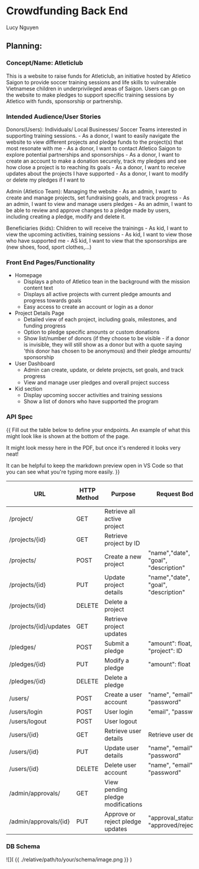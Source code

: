 # Crowdfunding Back End
Lucy Nguyen

## Planning:
### Concept/Name: Atleticlub
This is a website to raise funds for Atleticlub, an initiative hosted by Atletico Saigon to provide soccer training sessions and life skills to vulnerable Vietnamese children in underprivileged areas of Saigon. Users can go on the website to make pledges to support specific training sessions by Atletico with funds, sponsorship or partnership.

### Intended Audience/User Stories
Donors(Users): Individuals/ Local Businesses/ Soccer Teams interested in supporting training sessions.
    - As a donor, I want to easily navigate the website to view different projects and pledge funds to the project(s) that most resonate with me
    - As a donor, I want to contact Atletico Saigon to explore potential partnerships and sponsorships
    - As a donor, I want to create an account to make a donation securely, track my pledges and see how close a project is to reaching its goals
    - As a donor, I want to receive updates about the projects I have supported 
    - As a donor, I want to modify or delete my pledges if I want to

Admin (Atletico Team): Managing the website
    - As an admin, I want to create and manage projects, set fundraising goals, and track progress
    - As an admin, I want to view and manage users pledges
    - As an admin, I want to be able to review and approve changes to a pledge made by users, including creating a pledge, modify and delete it.

Beneficiaries (kids): Children to will receive the trainings
    - As kid, I want to view the upcoming activities, training sessions
    - As kid, I want to view those who have supported me
    - AS kid, I want to view that the sponsorships are (new shoes, food, sport clothes,...)

### Front End Pages/Functionality
- Homepage
    - Displays a photo of Atletico tean in the background with the mission content text
    - Displays all active projects with current pledge amounts and progress towards goals
    - Easy access to create an account or login as a donor
- Project Details Page
    - Detailed view of each project, including goals, milestones, and funding progress
    - Option to pledge specific amounts or custom donations
    - Show list/number of donors (if they choose to be visible - if a donor is invisible, they will still show as a donor but with a quote saying 'this donor has chosen to be anonymous) and their pledge amounts/ sponsorship
- User Dashboard 
    - Admin can create, update, or delete projects, set goals, and track progress
    - View and manage user pledges and overall project success
- Kid section 
    - Display upcoming soccer activities and training sessions
    - Show a list of donors who have supported the program

### API Spec
{{ Fill out the table below to define your endpoints. An example of what this might look like is shown at the bottom of the page. 

It might look messy here in the PDF, but once it's rendered it looks very neat! 

It can be helpful to keep the markdown preview open in VS Code so that you can see what you're typing more easily. }}

| URL             | HTTP Method |Purpose  | Request Body | Success Response Code | Authentication/Authorisation |
| ---             | ----------- | ------- | ------------ | --------------------- | ---------------------------- |
| /project/       | GET | Retrieve all active project ||  200  |None|
| /projects/{id}  | GET | Retrieve project by ID ||  200  | None |
| /projects/      | POST | Create a new project     |"name","date", "goal", "description"|  201  | Admin Auth |
| /projects/{id}  | PUT  | Update project details   |"name","date", "goal", "description"|  200  | Admin Auth |
| /projects/{id}  | DELETE | Delete a project       |                                          |  204  | Admin Auth |
| /projects/{id}/updates  | GET | Retrieve project updates ||200| User Auth |
| /pledges/       | POST | Submit a pledge          |"amount": float, "project": ID|  201  | User Auth  |
| /pledges/{id}   | PUT | Modify a pledge          |"amount": float|  200  | User Auth  |
| /pledges/{id}   | DELETE | Delete a pledge          ||  204  |User Auth|
| /users/         | POST | Create a user account    |"name", "email", "password"|  201  | None       |
| /users/login    | POST | User login    |"email", "password"|  200  | None      |
| /users/logout   | POST | User logout   | |  200  | None      |
| /users/{id}     | GET  | Retrieve user details    | Retrieve user details                    |  200  | User Auth  |
| /users/{id}     | PUT  | Update user details      |"name", "email", "password"|  200  | User Auth  |
| /users/{id}     | DELETE | Delete user account    | "name", "email", "password"|  204  | User Auth  |
| /admin/approvals/ | GET | View pending pledge modifications | |  204  | Admin Auth  |
| /admin/approvals/{id} | PUT | Approve or reject pledge updates |"approval_status": "approved/rejected"| 200 | Admin Auth  |   
### DB Schema
![]( {{ ./relative/path/to/your/schema/image.png }} )
